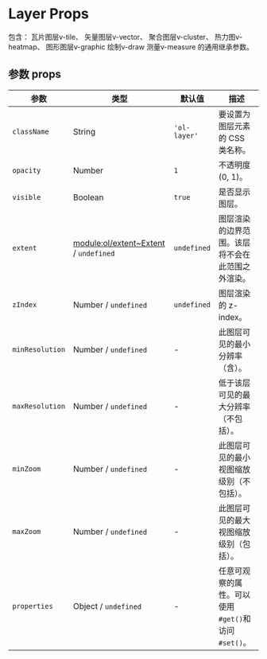 # Layer Props

包含：
瓦片图层v-tile、
矢量图层v-vector、
聚合图层v-cluster、
热力图v-heatmap、
图形图层v-graphic
绘制v-draw
测量v-measure
的通用继承参数。

## 参数 props

| 参数            | 类型                                                         | 默认值       | 描述                                               |
| --------------- | ------------------------------------------------------------ | ------------ | -------------------------------------------------- |
| `className`     | String                                                       | `'ol-layer'` | 要设置为图层元素的 CSS 类名称。                    |
| `opacity`       | Number                                                       | `1`          | 不透明度 (0, 1)。                                  |
| `visible`       | Boolean                                                      | `true`       | 是否显示图层。                                     |
| `extent`        | [ module:ol/extent~Extent](https://openlayers.org/en/latest/apidoc/module-ol_extent.html#~Extent)  / `undefined` | `undefined`  | 图层渲染的边界范围。该层将不会在此范围之外渲染。   |
| `zIndex`        | Number / `undefined`                                         | `undefined`  | 图层渲染的 z-index。                               |
| `minResolution` | Number / `undefined`                                         | -            | 此图层可见的最小分辨率（含）。                     |
| `maxResolution` | Number / `undefined`                                         | -            | 低于该层可见的最大分辨率（不包括）。               |
| `minZoom`       | Number / `undefined`                                         | -            | 此图层可见的最小视图缩放级别（不包括）。           |
| `maxZoom`       | Number / `undefined`                                         | -            | 此图层可见的最大视图缩放级别（包括）。             |
| `properties`    | Object /  `undefined`                                        | -            | 任意可观察的属性。可以使用`#get()`和访问`#set()`。 |

